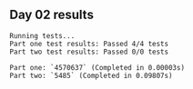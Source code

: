 ## Day 02 results

```console
Running tests...
Part one test results: Passed 4/4 tests
Part two test results: Passed 0/0 tests

Part one: `4570637` (Completed in 0.00003s)
Part two: `5485` (Completed in 0.09807s)
```